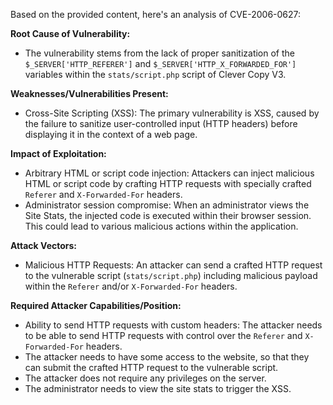 Based on the provided content, here's an analysis of CVE-2006-0627:

**Root Cause of Vulnerability:**
- The vulnerability stems from the lack of proper sanitization of the `$_SERVER['HTTP_REFERER']` and `$_SERVER['HTTP_X_FORWARDED_FOR']` variables within the `stats/script.php` script of Clever Copy V3.

**Weaknesses/Vulnerabilities Present:**
- Cross-Site Scripting (XSS): The primary vulnerability is XSS, caused by the failure to sanitize user-controlled input (HTTP headers) before displaying it in the context of a web page.

**Impact of Exploitation:**
- Arbitrary HTML or script code injection: Attackers can inject malicious HTML or script code by crafting HTTP requests with specially crafted `Referer` and `X-Forwarded-For` headers.
- Administrator session compromise: When an administrator views the Site Stats, the injected code is executed within their browser session. This could lead to various malicious actions within the application.

**Attack Vectors:**
- Malicious HTTP Requests: An attacker can send a crafted HTTP request to the vulnerable script (`stats/script.php`) including malicious payload within the `Referer` and/or `X-Forwarded-For` headers.

**Required Attacker Capabilities/Position:**
- Ability to send HTTP requests with custom headers: The attacker needs to be able to send HTTP requests with control over the `Referer` and `X-Forwarded-For` headers.
- The attacker needs to have some access to the website, so that they can submit the crafted HTTP request to the vulnerable script.
- The attacker does not require any privileges on the server.
- The administrator needs to view the site stats to trigger the XSS.